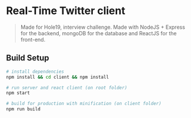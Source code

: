# Real-Time Twitter client

> Made for Hole19, interview challenge.
> Made with NodeJS + Express for the backend, mongoDB for the database and ReactJS for the front-end.

## Build Setup

``` bash
# install dependencies
npm install && cd client && npm install

# run server and react client (on root folder)
npm start

# build for production with minification (on client folder)
npm run build

```
